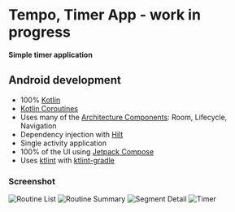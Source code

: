 # Tempo, Timer App - work in progress

**Simple timer application**

## Android development

- 100% [Kotlin](https://kotlinlang.org/)
- [Kotlin Coroutines](https://kotlinlang.org/docs/reference/coroutines/coroutines-guide.html)
- Uses many of the [Architecture Components](https://developer.android.com/topic/libraries/architecture/): Room, Lifecycle, Navigation
- Dependency injection with [Hilt](https://dagger.dev/hilt/)
- Single activity application
- 100% of the UI using [Jetpack Compose](https://developer.android.com/jetpack/compose)
- Uses [ktlint](https://github.com/pinterest/ktlint) with [ktlint-gradle](https://github.com/jlleitschuh/ktlint-gradle)

### Screenshot

<img src="https://github.com/guerraenrico/tempo/blob/master/art/1.png?raw=true" alt="Routine List" />
<img src="https://github.com/guerraenrico/tempo/blob/master/art/2.jpg?raw=true" alt="Routine Summary" />
<img src="https://github.com/guerraenrico/tempo/blob/master/art/3.png?raw=true" alt="Segment Detail" />
<img src="https://github.com/guerraenrico/tempo/blob/master/art/4.jpg?raw=true" alt="Timer" />
